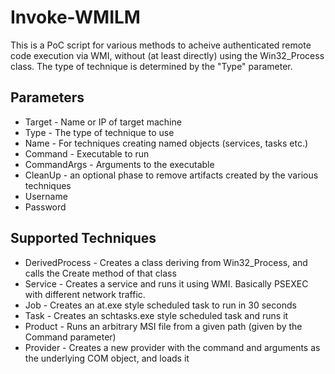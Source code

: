 # Invoke-WMILM
This is a PoC script for various methods to acheive authenticated remote code execution via WMI, without (at least directly) using the Win32_Process class. The type of technique is determined by the "Type" parameter. 

## Parameters
* Target - Name or IP of target machine
* Type - The type of technique to use
* Name - For techniques creating named objects (services, tasks etc.)
* Command - Executable to run
* CommandArgs - Arguments to the executable
* CleanUp - an optional phase to remove artifacts created by the various techniques
* Username
* Password


## Supported Techniques
* DerivedProcess - Creates a class deriving from Win32_Process, and calls the Create method of that class
* Service - Creates a service and runs it using WMI. Basically PSEXEC with different network traffic.
* Job - Creates an at.exe style scheduled task to run in 30 seconds
* Task - Creates an schtasks.exe style scheduled task and runs it
* Product - Runs an arbitrary MSI file from a given path (given by the Command parameter)
* Provider - Creates a new provider with the command and arguments as the underlying COM object, and loads it
